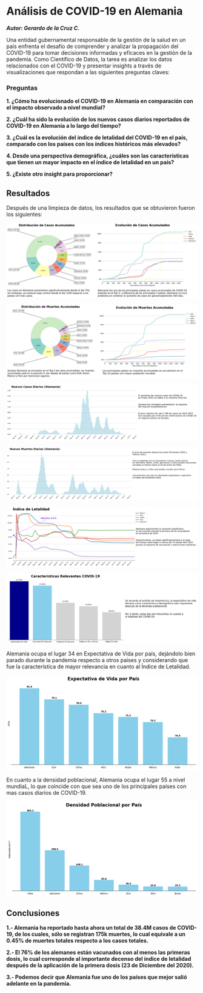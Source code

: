 # Análisis de COVID-19 en Alemania

***Autor: Gerardo de la Cruz C.***

Una entidad gubernamental responsable de la gestión de la salud en un país enfrenta el desafío de comprender y analizar la propagación del COVID-19 para tomar decisiones informadas y eficaces en la gestión de la pandemia. Como Científico de Datos, la tarea es analizar los datos relacionados con el COVID-19 y presentar insights a través de visualizaciones que respondan a las siguientes preguntas claves:

### **Preguntas**

**1. ¿Cómo ha evolucionado el COVID-19 en Alemania en comparación con el impacto observado a nivel mundial?**

**2. ¿Cuál ha sido la evolución de los nuevos casos diarios reportados de COVID-19 en Alemania a lo largo del tiempo?**

**3. ¿Cuál es la evolución del índice de letalidad del COVID-19 en el país, comparado con los países con los índices históricos más elevados?**

**4. Desde una perspectiva demográfica, ¿cuáles son las características que tienen un mayor impacto en el índice de letalidad en un país?**

**5. ¿Existe otro insight para proporcionar?**

## Resultados

Después de una limpieza de datos, los resultados que se obtuvieron fueron los siguientes:

![Visualización](Unknown-5.png)


![Balanceo de Clases](Unknown-6.png)


![Mapa Calor](Unknown-7.png)


![Matrices de Confusión](Unknown-8.png)


![Matrices de Confusión](Unknown-9.png)


![Matrices de Confusión](Unknown-10.png)

Alemania ocupa el lugar 34 en Expectativa de Vida por país, dejándolo bien parado durante la pandemia respecto a otros países y considerando que fue la característica de mayor relevancia en cuanto al Índice de Letalidad.

![Comparación Modelos](Unknown-11.png)

En cuanto a la densidad poblacional, Alemania ocupa el lugar 55 a nivel mundiaL, lo que coincide con que sea uno de los principales países con mas casos diarios de COVID-19.

![Comparación Modelos](Unknown-12.png)


## Conclusiones

**1.- Alemania ha reportado hasta ahora un total de 38.4M casos de COVID-19, de los cuales, sólo se registran 175k muertes, lo cual equivale a un 0.45% de muertes totales respecto a los casos totales.**

**2.- El 76% de los alemanes están vacunados con al menos las primeras dosis, lo cual corresponde al importante decenso del índice de letalidad después de la aplicación de la primera dosis (23 de Diciembre del 2020).**

**3.- Podemos decir que Alemania fue uno de los países que mejor salió adelante en la pandemia.**

